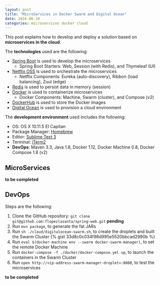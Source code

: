 ```yaml
---
layout: post
title: "MicroServices in Docker Swarm and Digital Ocean"
date: 2016-06-28
categories: microservices docker cloud
---
```


This post explains how to develop and deploy a solution based on **microservices in the cloud**.

The **technologies** used are the following:

- [Spring Boot](http://projects.spring.io/spring-boot/) is used to develop the microservices
  - Spring Boot Starters: Web, Session (with Redis), and Thymeleaf (UI)
- [Netflix OSS](https://netflix.github.io/) is used to orchestrate the microservices
  - Netflix Components: Eureka (auto-discovery), Ribbon (load balancing), Zuul (edge)
- [Redis](http://redis.io/) is used to persist data in memory (session)
- [Docker](https://www.docker.com/) is used to containerize microservices
  - Docker Components: Machine, Swarm (cluster), and Compose (v2)
- [DockerHub]() is used to store the Docker images
- [Digital Ocean](https://www.digitalocean.com/) is used to provision a cloud environment

The **development environment** used includes the following:

- OS: OS X 10.11.5 El Capitan
- Package Manager: [Homebrew](http://brew.sh/)
- Editor: [Sublime Text 3](https://www.sublimetext.com/3)
- Terminal: [iTerm2](https://www.iterm2.com/)
- **DevOps**: Maven 3.3, Java 1.8, Docker 1.12, Docker Machine 0.8, Docker Compose 1.8 (v2)

## MicroServices

<strong>to be completed</strong>

## DevOps

Steps are the following:

1. Clone the GitHub repository: ```git clone git@github.com:flopezlasanta/spring-web.git``` <strong>pending</strong>
2. Run ```mvn package```, to generate the fat JARs
3. Run ```sh ./cloud/digitalocean-swarm.sh```, to create the droplets and built the Swarm Cluster
{% gist 33d8c0c034f98d995e5520bbcad2990b %}
4. Run ```eval $(docker-machine env --swarm docker-swarm-manager)```, to set the remote Docker Machine
5. Run ```docker-compose -f ./docker/docker-compose.yml up```, to launch the containers in the Swarm Cluster
6. Run ```open http://<ip-address-swarm-manager-droplet>:8080```, to test the microservices

<strong>to be completed</strong>


